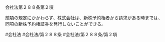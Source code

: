 会社法第２８８条第２項

[前項](会社法＿＿＿＿第２８８条第１項)の規定にかかわらず、株式会社は、新株予約権者から請求がある時までは、同項の新株予約権証券を発行しないことができる。

#会社法
#会社法/第２８８条
#会社法/第２８８条/第２項
